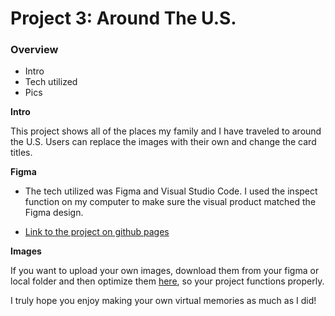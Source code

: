 # Project 3: Around The U.S.

### Overview

- Intro
- Tech utilized
- Pics

**Intro**

This project shows all of the places my family and I have traveled to around the U.S. Users can replace the images with their own and change the card titles.

**Figma**

- The tech utilized was Figma and Visual Studio Code. I used the inspect function on my computer to make sure the visual product matched the Figma design.

- [Link to the project on github pages](https://github.com/Kmiur3/se_project_aroundtheus)

**Images**

If you want to upload your own images, download them from your figma or local folder and then optimize them [here](https://tinypng.com/), so your project functions properly.

I truly hope you enjoy making your own virtual memories as much as I did!
